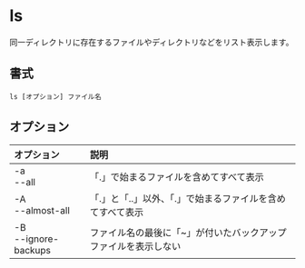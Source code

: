 # ls

同一ディレクトリに存在するファイルやディレクトリなどをリスト表示します。

## 書式

```
ls [オプション] ファイル名
```

## オプション

|オプション|説明|
|:--|:--|
|-a<br> --all|「.」で始まるファイルを含めてすべて表示|
|-A<br> --almost-all|「.」と「..」以外、「.」で始まるファイルを含めてすべて表示|
|-B<br> --ignore-backups|ファイル名の最後に「~」が付いたバックアップファイルを表示しない|
